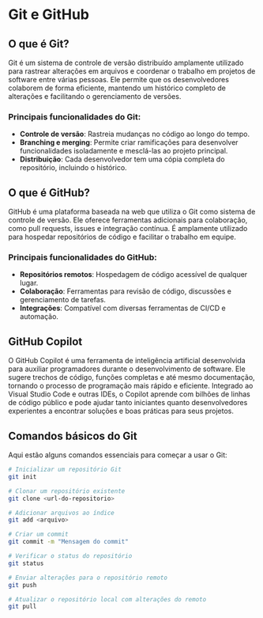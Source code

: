 # Git e GitHub

## O que é Git?
Git é um sistema de controle de versão distribuído amplamente utilizado para rastrear alterações em arquivos e coordenar o trabalho em projetos de software entre várias pessoas. Ele permite que os desenvolvedores colaborem de forma eficiente, mantendo um histórico completo de alterações e facilitando o gerenciamento de versões.

### Principais funcionalidades do Git:
- **Controle de versão**: Rastreia mudanças no código ao longo do tempo.
- **Branching e merging**: Permite criar ramificações para desenvolver funcionalidades isoladamente e mesclá-las ao projeto principal.
- **Distribuição**: Cada desenvolvedor tem uma cópia completa do repositório, incluindo o histórico.

## O que é GitHub?
GitHub é uma plataforma baseada na web que utiliza o Git como sistema de controle de versão. Ele oferece ferramentas adicionais para colaboração, como pull requests, issues e integração contínua. É amplamente utilizado para hospedar repositórios de código e facilitar o trabalho em equipe.

### Principais funcionalidades do GitHub:
- **Repositórios remotos**: Hospedagem de código acessível de qualquer lugar.
- **Colaboração**: Ferramentas para revisão de código, discussões e gerenciamento de tarefas.
- **Integrações**: Compatível com diversas ferramentas de CI/CD e automação.

## GitHub Copilot
O GitHub Copilot é uma ferramenta de inteligência artificial desenvolvida para auxiliar programadores durante o desenvolvimento de software. Ele sugere trechos de código, funções completas e até mesmo documentação, tornando o processo de programação mais rápido e eficiente. Integrado ao Visual Studio Code e outras IDEs, o Copilot aprende com bilhões de linhas de código público e pode ajudar tanto iniciantes quanto desenvolvedores experientes a encontrar soluções e boas práticas para seus projetos.

## Comandos básicos do Git
Aqui estão alguns comandos essenciais para começar a usar o Git:

```bash
# Inicializar um repositório Git
git init

# Clonar um repositório existente
git clone <url-do-repositorio>

# Adicionar arquivos ao índice
git add <arquivo>

# Criar um commit
git commit -m "Mensagem do commit"

# Verificar o status do repositório
git status

# Enviar alterações para o repositório remoto
git push

# Atualizar o repositório local com alterações do remoto
git pull
```